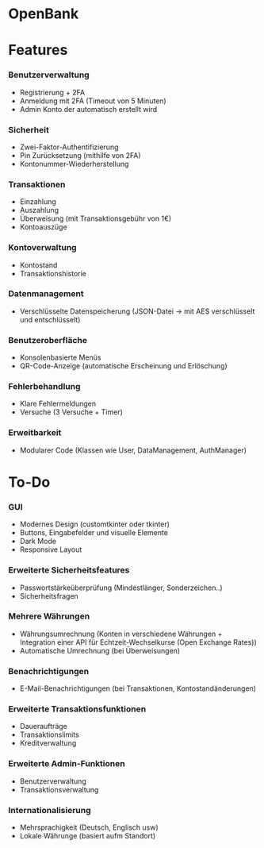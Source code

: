 # OpenBank
# Features
### Benutzerverwaltung
- Registrierung + 2FA
- Anmeldung mit 2FA (Timeout von 5 Minuten)
- Admin Konto der automatisch erstellt wird
### Sicherheit
- Zwei-Faktor-Authentifizierung
- Pin Zurücksetzung (mithilfe von 2FA)
- Kontonummer-Wiederherstellung
### Transaktionen
- Einzahlung
- Auszahlung
- Überweisung (mit Transaktionsgebühr von 1€)
- Kontoauszüge
### Kontoverwaltung
- Kontostand
- Transaktionshistorie
### Datenmanagement
- Verschlüsselte Datenspeicherung (JSON-Datei -> mit AES verschlüsselt und entschlüsselt)
### Benutzeroberfläche
- Konsolenbasierte Menüs
- QR-Code-Anzeige (automatische Erscheinung und Erlöschung)
### Fehlerbehandlung
- Klare Fehlermeldungen
- Versuche (3 Versuche + Timer)
### Erweitbarkeit
- Modularer Code (Klassen wie User, DataManagement, AuthManager)

# To-Do
### GUI
- Modernes Design (customtkinter oder tkinter)
- Buttons, Eingabefelder und visuelle Elemente
- Dark Mode
- Responsive Layout
### Erweiterte Sicherheitsfeatures
- Passwortstärkeüberprüfung (Mindestlänger, Sonderzeichen..)
- Sicherheitsfragen 
### Mehrere Währungen
- Währungsumrechnung (Konten in verschiedene Währungen + Integration einer API für Echtzeit-Wechselkurse (Open Exchange Rates))
- Automatische Umrechnung (bei Überweisungen)
### Benachrichtigungen
- E-Mail-Benachrichtigungen (bei Transaktionen, Kontostandänderungen)
### Erweiterte Transaktionsfunktionen
- Daueraufträge
- Transaktionslimits
- Kreditverwaltung
### Erweiterte Admin-Funktionen
- Benutzerverwaltung 
- Transaktionsverwaltung
### Internationalisierung
- Mehrsprachigkeit (Deutsch, Englisch usw)
- Lokale Währunge  (basiert aufm Standort)
